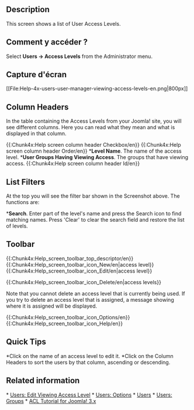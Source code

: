<!-- Filename: Help4.x:Users:_Viewing_Access_Levels / Display title: Utilisateurs : Niveaux d'accès -->

## Description

This screen shows a list of User Access Levels.

## Comment y accéder ?

Select **Users **→** Access Levels** from the Administrator menu.

## Capture d'écran

\[\[File:Help-4x-users-user-manager-viewing-access-levels-en.png\|800px\]\]

## Column Headers

In the table containing the Access Levels from your Joomla! site, you
will see different columns. Here you can read what they mean and what is
displayed in that column.

{{:Chunk4x:Help screen column header Checkbox/en}} {{:Chunk4x:Help
screen column header Order/en}} \***Level Name**. The name of the access
level. \***User Groups Having Viewing Access**. The groups that have
viewing access. {{:Chunk4x:Help screen column header Id/en}}

## List Filters

At the top you will see the filter bar shown in the Screenshot above.
The functions are:

\***Search**. Enter part of the level's name and press the Search icon
to find matching names. Press 'Clear' to clear the search field and
restore the list of levels.

## Toolbar

{{:Chunk4x:Help_screen_toolbar_top_descriptor/en}}
{{:Chunk4x:Help_screen_toolbar_icon_New/en\|access level}}
{{:Chunk4x:Help_screen_toolbar_icon_Edit/en\|access level}}

{{:Chunk4x:Help_screen_toolbar_icon_Delete/en\|access levels}}

Note that you cannot delete an access level that is currently being
used. If you try to delete an access level that is assigned, a message
showing where it is assigned will be displayed.

{{:Chunk4x:Help_screen_toolbar_icon_Options/en}}
{{:Chunk4x:Help_screen_toolbar_icon_Help/en}}

## Quick Tips

\*Click on the name of an access level to edit it. \*Click on the Column
Headers to sort the users by that column, ascending or descending.

## Related information

\* [Users: Edit Viewing Access
Level](https://docs.joomla.org/Help4.x:Users:_Edit_Viewing_Access_Level/en "Help4.x:Users: Edit Viewing Access Level/en")
\* [Users:
Options](https://docs.joomla.org/Help4.x:Users:_Options/en "Help4.x:Users: Options/en")
\* [Users](https://docs.joomla.org/Help4.x:Users/en "Help4.x:Users/en")
\* [Users:
Groups](https://docs.joomla.org/Help4.x:Users:_Groups/en "Help4.x:Users: Groups/en")
\* [ACL Tutorial for Joomla!
3.x](https://docs.joomla.org/J3.x:Access_Control_List_Tutorial/en "J3.x:Access Control List Tutorial/en")
